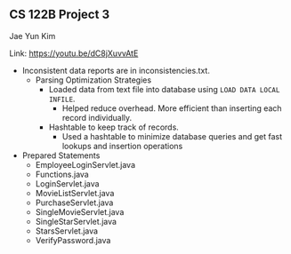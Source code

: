 ## CS 122B Project 3


Jae Yun Kim

Link: https://youtu.be/dC8jXuvvAtE


- Inconsistent data reports are in inconsistencies.txt.
  - Parsing Optimization Strategies
      - Loaded data from text file into database using `LOAD DATA LOCAL INFILE`.
          - Helped reduce overhead. More efficient than inserting each record individually.
      - Hashtable to keep track of records.
          - Used a hashtable to minimize database queries and get fast lookups and insertion operations
- Prepared Statements
    - EmployeeLoginServlet.java
    - Functions.java
    - LoginServlet.java
    - MovieListServlet.java
    - PurchaseServlet.java
    - SingleMovieServlet.java
    - SingleStarServlet.java
    - StarsServlet.java
    - VerifyPassword.java
    
